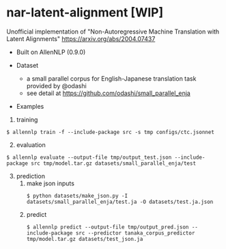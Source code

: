 # nar-latent-alignment [WIP]
Unofficial implementation of "Non-Autoregressive Machine Translation with Latent Alignments" https://arxiv.org/abs/2004.07437

* Built on AllenNLP (0.9.0)
* Dataset
    * a small parallel corpus for English-Japanese translation task provided by @odashi
    * see detail at https://github.com/odashi/small_parallel_enja

* Examples
1. training
```
$ allennlp train -f --include-package src -s tmp configs/ctc.jsonnet
```

2. evaluation
```
$ allennlp evaluate --output-file tmp/output_test.json --include-package src tmp/model.tar.gz datasets/small_parallel_enja/test
```

3. prediction
    1. make json inputs
        ```
        $ python datasets/make_json.py -I datasets/small_parallel_enja/test.ja -O datasets/test.ja.json
        ```
    2. predict
        ```
        $ allennlp predict --output-file tmp/output_pred.json --include-package src --predictor tanaka_corpus_predictor  tmp/model.tar.gz datasets/test_json.ja
        ```
